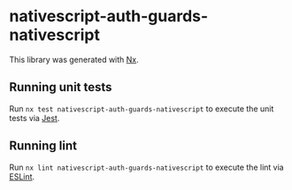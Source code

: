 # nativescript-auth-guards-nativescript

This library was generated with [Nx](https://nx.dev).


## Running unit tests

Run `nx test nativescript-auth-guards-nativescript` to execute the unit tests via [Jest](https://jestjs.io).


## Running lint

Run `nx lint nativescript-auth-guards-nativescript` to execute the lint via [ESLint](https://eslint.org/).

